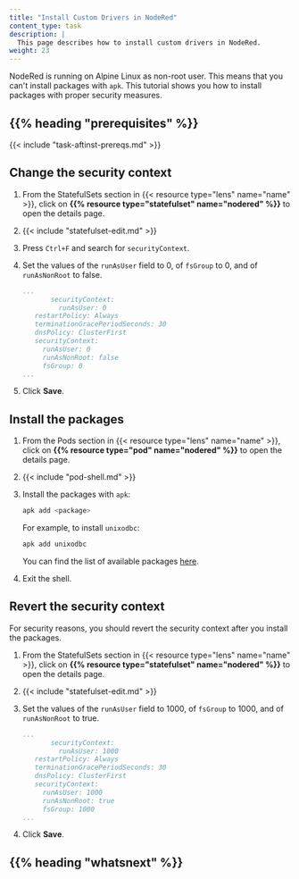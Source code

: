 ```yaml
---
title: "Install Custom Drivers in NodeRed"
content_type: task
description: |
  This page describes how to install custom drivers in NodeRed.
weight: 23
---
```


<!-- overview -->

NodeRed is running on Alpine Linux as non-root user. This means that you can't
install packages with `apk`. This tutorial shows you how to install packages
with proper security measures.

## {{% heading "prerequisites" %}}

{{< include "task-aftinst-prereqs.md" >}}

<!-- steps -->

## Change the security context

1. From the StatefulSets section in {{< resource type="lens" name="name" >}}, click on **{{% resource type="statefulset" name="nodered" %}}**
   to open the details page.
2. {{< include "statefulset-edit.md" >}}
3. Press `Ctrl+F` and search for `securityContext`.
4. Set the values of the `runAsUser` field to 0, of `fsGroup` to 0, and of
   `runAsNonRoot` to false.

   ```yaml
   ...
          securityContext:
            runAsUser: 0
      restartPolicy: Always
      terminationGracePeriodSeconds: 30
      dnsPolicy: ClusterFirst
      securityContext:
        runAsUser: 0
        runAsNonRoot: false
        fsGroup: 0
   ...
   ```

5. Click **Save**.

## Install the packages

1. From the Pods section in {{< resource type="lens" name="name" >}}, click on **{{% resource type="pod" name="nodered" %}}**
   to open the details page.
2. {{< include "pod-shell.md" >}}
3. Install the packages with `apk`:

   ```bash
   apk add <package>
   ```

   For example, to install `unixodbc`:

   ```bash
   apk add unixodbc
   ```

   You can find the list of available packages [here](https://pkgs.alpinelinux.org/packages).

4. Exit the shell.

## Revert the security context

For security reasons, you should revert the security context after you install
the packages.

1. From the StatefulSets section in {{< resource type="lens" name="name" >}}, click on **{{% resource type="statefulset" name="nodered" %}}**
   to open the details page.
2. {{< include "statefulset-edit.md" >}}
3. Set the values of the `runAsUser` field to 1000, of `fsGroup` to 1000, and of
   `runAsNonRoot` to true.

   ```yaml
   ...
          securityContext:
            runAsUser: 1000
      restartPolicy: Always
      terminationGracePeriodSeconds: 30
      dnsPolicy: ClusterFirst
      securityContext:
        runAsUser: 1000
        runAsNonRoot: true
        fsGroup: 1000
   ...
   ```

4. Click **Save**.

<!-- discussion -->

<!-- Optional section; add links to information related to this topic. -->
## {{% heading "whatsnext" %}}
